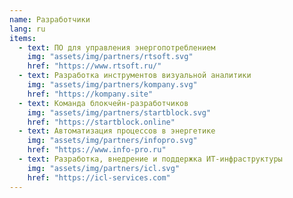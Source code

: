 ```yaml
---
name: Разработчики
lang: ru
items:
  - text: ПО для управления энергопотреблением
    img: "assets/img/partners/rtsoft.svg"
    href: "https://www.rtsoft.ru/"
  - text: Разработка инструментов визуальной аналитики
    img: "assets/img/partners/kompany.svg"
    href: "https://kompany.site"
  - text: Команда блокчейн-разработчиков
    img: "assets/img/partners/startblock.svg"
    href: "https://startblock.online"
  - text: Автоматизация процессов в энергетике
    img: "assets/img/partners/infopro.svg"
    href: "https://www.info-pro.ru"
  - text: Разработка, внедрение и поддержка ИТ-инфраструктуры
    img: "assets/img/partners/icl.svg"
    href: "https://icl-services.com"
---
```

